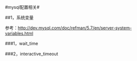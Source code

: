 #mysql配置相关#

##1，系统变量

参考：http://dev.mysql.com/doc/refman/5.7/en/server-system-variables.html

###1，wait_time

###2，interactive_timeout
